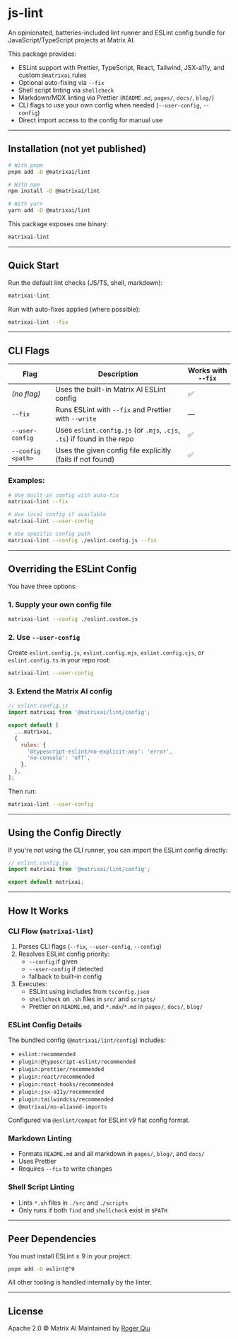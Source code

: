 # js-lint

An opinionated, batteries-included lint runner and ESLint config bundle for JavaScript/TypeScript projects at Matrix AI.

This package provides:

- ESLint support with Prettier, TypeScript, React, Tailwind, JSX-a11y, and custom `@matrixai` rules
- Optional auto-fixing via `--fix`
- Shell script linting via `shellcheck`
- Markdown/MDX linting via Prettier (`README.md`, `pages/`, `docs/`, `blog/`)
- CLI flags to use your own config when needed (`--user-config`, `--config`)
- Direct import access to the config for manual use

---

## Installation (not yet published)

```bash
# With pnpm
pnpm add -D @matrixai/lint

# With npm
npm install -D @matrixai/lint

# With yarn
yarn add -D @matrixai/lint
```

This package exposes one binary:

```bash
matrixai-lint
```

---

## Quick Start

Run the default lint checks (JS/TS, shell, markdown):

```bash
matrixai-lint
```

Run with auto-fixes applied (where possible):

```bash
matrixai-lint --fix
```

---

## CLI Flags

| Flag               | Description                                                                 | Works with `--fix` |
|--------------------|-----------------------------------------------------------------------------|---------------------|
| _(no flag)_        | Uses the built-in Matrix AI ESLint config                                   | ✅                  |
| `--fix`            | Runs ESLint with `--fix` and Prettier with `--write`                        | —                   |
| `--user-config`    | Uses `eslint.config.js` (or `.mjs`, `.cjs`, `.ts`) if found in the repo     | ✅                  |
| `--config <path>`  | Uses the given config file explicitly (fails if not found)                  | ✅                  |

### Examples:

```bash
# Use built-in config with auto-fix
matrixai-lint --fix

# Use local config if available
matrixai-lint --user-config

# Use specific config path
matrixai-lint --config ./eslint.config.js --fix
```

---

## Overriding the ESLint Config

You have three options:

### 1. Supply your own config file

```bash
matrixai-lint --config ./eslint.custom.js
```

### 2. Use `--user-config`

Create `eslint.config.js`, `eslint.config.mjs`, `eslint.config.cjs`, or `eslint.config.ts` in your repo root:

```bash
matrixai-lint --user-config
```

### 3. Extend the Matrix AI config

```js
// eslint.config.js
import matrixai from '@matrixai/lint/config';

export default [
  ...matrixai,
  {
    rules: {
      '@typescript-eslint/no-explicit-any': 'error',
      'no-console': 'off',
    },
  },
];
```

Then run:

```bash
matrixai-lint --user-config
```

---

## Using the Config Directly

If you're not using the CLI runner, you can import the ESLint config directly:

```js
// eslint.config.js
import matrixai from '@matrixai/lint/config';

export default matrixai;
```

---

## How It Works

### CLI Flow (`matrixai-lint`)

1. Parses CLI flags (`--fix`, `--user-config`, `--config`)
2. Resolves ESLint config priority:
   - `--config` if given
   - `--user-config` if detected
   - fallback to built-in config
3. Executes:
   - ESLint using includes from `tsconfig.json`
   - `shellcheck` on `.sh` files in `src/` and `scripts/`
   - Prettier on `README.md`, and `*.mdx`/`*.md` in `pages/`, `docs/`, `blog/`

### ESLint Config Details

The bundled config (`@matrixai/lint/config`) includes:

- `eslint:recommended`
- `plugin:@typescript-eslint/recommended`
- `plugin:prettier/recommended`
- `plugin:react/recommended`
- `plugin:react-hooks/recommended`
- `plugin:jsx-a11y/recommended`
- `plugin:tailwindcss/recommended`
- `@matrixai/no-aliased-imports`

Configured via `@eslint/compat` for ESLint v9 flat config format.

### Markdown Linting

- Formats `README.md` and all markdown in `pages/`, `blog/`, and `docs/`
- Uses Prettier
- Requires `--fix` to write changes

### Shell Script Linting

- Lints `*.sh` files in `./src` and `./scripts`
- Only runs if both `find` and `shellcheck` exist in `$PATH`

---

## Peer Dependencies

You must install ESLint ≥ 9 in your project:

```bash
pnpm add -D eslint@^9
```

All other tooling is handled internally by the linter.

---

## License

Apache 2.0 © Matrix AI
Maintained by [Roger Qiu](https://github.com/MatrixAI)

